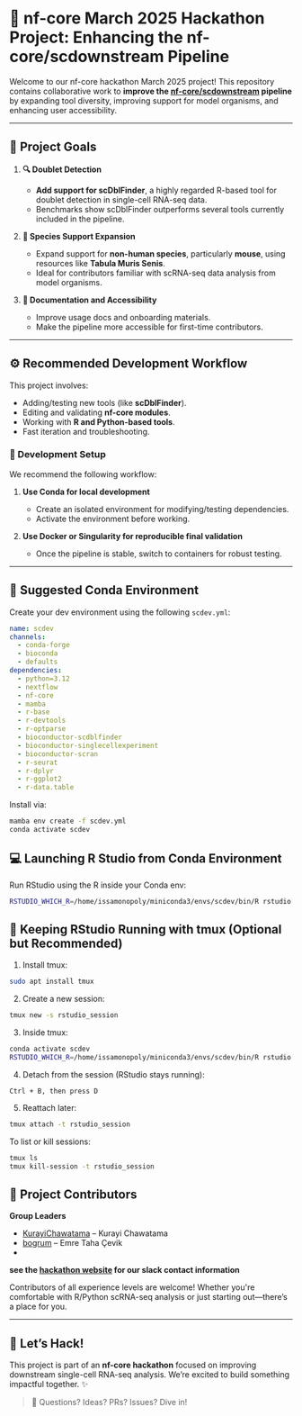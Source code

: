 # 🔬 nf-core March 2025 Hackathon Project: Enhancing the nf-core/scdownstream Pipeline

Welcome to our nf-core hackathon March 2025 project! This repository contains collaborative work to **improve the [nf-core/scdownstream](https://github.com/nf-core/scdownstream) pipeline** by expanding tool diversity, improving support for model organisms, and enhancing user accessibility.

---

## 🎯 Project Goals

1. **🔍 Doublet Detection**
   - **Add support for scDblFinder**, a highly regarded R-based tool for doublet detection in single-cell RNA-seq data.
   - Benchmarks show scDblFinder outperforms several tools currently included in the pipeline.

2. **🧬 Species Support Expansion**
   - Expand support for **non-human species**, particularly **mouse**, using resources like **Tabula Muris Senis**.
   - Ideal for contributors familiar with scRNA-seq data analysis from model organisms.

3. **📖 Documentation and Accessibility**
   - Improve usage docs and onboarding materials.
   - Make the pipeline more accessible for first-time contributors.

---

## ⚙️ Recommended Development Workflow

This project involves:
- Adding/testing new tools (like **scDblFinder**).
- Editing and validating **nf-core modules**.
- Working with **R and Python-based tools**.
- Fast iteration and troubleshooting.

### 🚧 Development Setup

We recommend the following workflow:

1. **Use Conda for local development**
   - Create an isolated environment for modifying/testing dependencies.
   - Activate the environment before working.

2. **Use Docker or Singularity for reproducible final validation**
   - Once the pipeline is stable, switch to containers for robust testing.

---

## 🧪 Suggested Conda Environment

Create your dev environment using the following `scdev.yml`:

```yaml
name: scdev
channels:
  - conda-forge
  - bioconda
  - defaults
dependencies:
  - python=3.12
  - nextflow
  - nf-core
  - mamba
  - r-base
  - r-devtools
  - r-optparse
  - bioconductor-scdblfinder
  - bioconductor-singlecellexperiment
  - bioconductor-scran
  - r-seurat
  - r-dplyr
  - r-ggplot2
  - r-data.table
```

Install via:

```bash
mamba env create -f scdev.yml
conda activate scdev
```
## 💻 Launching R Studio from Conda Environment

Run RStudio using the R inside your Conda env:

```bash
RSTUDIO_WHICH_R=/home/issamonopoly/miniconda3/envs/scdev/bin/R rstudio
```

## 🧵 Keeping RStudio Running with tmux (Optional but Recommended)

1. Install tmux:
```bash
sudo apt install tmux
```
2. Create a new session:

```bash
tmux new -s rstudio_session
```
3. Inside tmux:

```bash
conda activate scdev
RSTUDIO_WHICH_R=/home/issamonopoly/miniconda3/envs/scdev/bin/R rstudio
```

4. Detach from the session (RStudio stays running):

```
Ctrl + B, then press D
```

5. Reattach later:

```bash
tmux attach -t rstudio_session
```

To list or kill sessions:

```bash
tmux ls
tmux kill-session -t rstudio_session
```

## 👥 Project Contributors

**Group Leaders**

- [KurayiChawatama](https://github.com/KurayiChawatama) – Kurayi Chawatama  
- [bogrum](https://github.com/bogrum) – Emre Taha Çevik
- 
**see the [hackathon website](https://nf-co.re/events/2025/hackathon-march-2025#projects) for our slack contact information**
  
Contributors of all experience levels are welcome! Whether you're comfortable with R/Python scRNA-seq analysis or just starting out—there’s a place for you.

---

## 🚀 Let’s Hack!

This project is part of an **nf-core hackathon** focused on improving downstream single-cell RNA-seq analysis. We’re excited to build something impactful together. ✨

> 📢 Questions? Ideas? PRs? Issues? Dive in!
